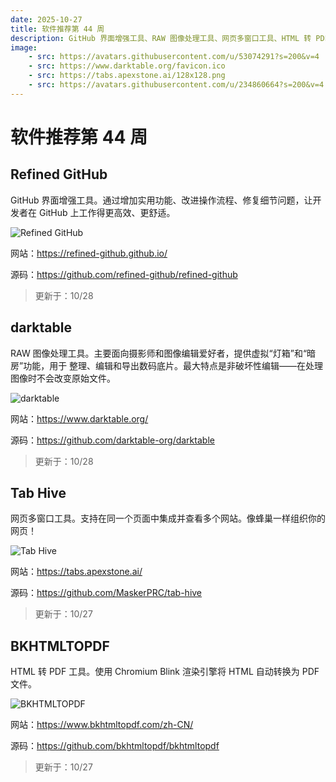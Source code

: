 ```yaml
---
date: 2025-10-27
title: 软件推荐第 44 周
description: GitHub 界面增强工具、RAW 图像处理工具、网页多窗口工具、HTML 转 PDF 工具。
image: 
    - src: https://avatars.githubusercontent.com/u/53074291?s=200&v=4
    - src: https://www.darktable.org/favicon.ico
    - src: https://tabs.apexstone.ai/128x128.png
    - src: https://avatars.githubusercontent.com/u/234860664?s=200&v=4
---
```


# 软件推荐第 44 周

## Refined GitHub <Badge type="danger" text="扩展程序" />

GitHub 界面增强工具。通过增加实用功能、改进操作流程、修复细节问题，让开发者在 GitHub 上工作得更高效、更舒适。

<ClientOnly><Img src="/images/software/2025/44/refined-github.webp" alt="Refined GitHub" /></ClientOnly>

网站：https://refined-github.github.io/

源码：https://github.com/refined-github/refined-github

> 更新于：10/28

## darktable <Badge type="tip" text="桌面端" />

RAW 图像处理工具。主要面向摄影师和图像编辑爱好者，提供虚拟“灯箱”和“暗房”功能，用于 整理、编辑和导出数码底片。最大特点是非破坏性编辑——在处理图像时不会改变原始文件。

<ClientOnly><Img src="/images/software/2025/44/darktable.webp" alt="darktable" /></ClientOnly>

网站：https://www.darktable.org/

源码：https://github.com/darktable-org/darktable

> 更新于：10/28

## Tab Hive <Badge type="warning" text="Web" /> <Badge type="tip" text="桌面端" />

网页多窗口工具。支持在同一个页面中集成并查看多个网站。像蜂巢一样组织你的网页！

<ClientOnly><Img src="/images/software/2025/44/tab-hive.webp" alt="Tab Hive" /></ClientOnly>

网站：https://tabs.apexstone.ai/

源码：https://github.com/MaskerPRC/tab-hive

> 更新于：10/27

## BKHTMLTOPDF <Badge type="warning" text="Web" />

HTML 转 PDF 工具。使用 Chromium Blink 渲染引擎将 HTML 自动转换为 PDF 文件。

<ClientOnly><Img src="/images/software/2025/44/bkhtmltopdf.webp" alt="BKHTMLTOPDF" /></ClientOnly>

网站：https://www.bkhtmltopdf.com/zh-CN/

源码：https://github.com/bkhtmltopdf/bkhtmltopdf

> 更新于：10/27